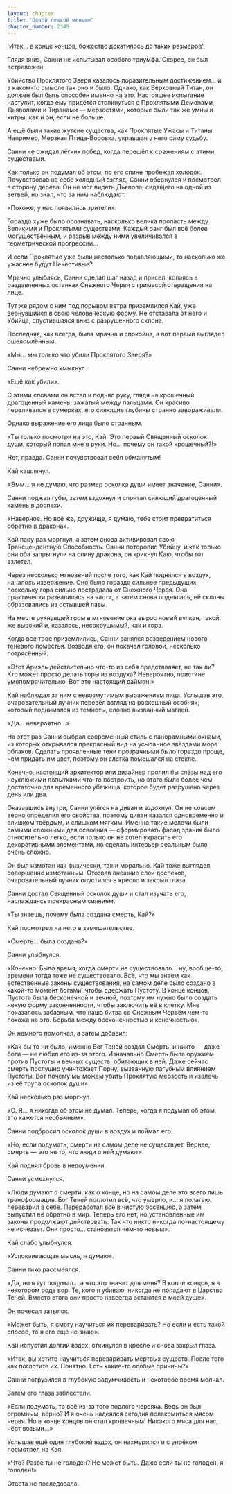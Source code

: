 ```yaml
---
layout: chapter
title: "Одной пешкой меньше"
chapter_number: 2349
---
```




'Итак... в конце концов, божество докатилось до таких размеров'.

Глядя вниз, Санни не испытывал особого триумфа. Скорее, он был встревожен.

Убийство Проклятого Зверя казалось поразительным достижением... и в каком-то смысле так оно и было. Однако, как Верховный Титан, он должен был быть способен именно на это. Настоящее испытание наступит, когда ему придётся столкнуться с Проклятыми Демонами, Дьяволами и Тиранами — мерзостями, которые были так же умны и хитры, как и он, если не больше.

А ещё были такие жуткие существа, как Проклятые Ужасы и Титаны. Например, Мерзкая Птица-Воровка, укравшая у него саму судьбу.

Санни не ожидал лёгких побед, когда перешёл к сражениям с этими существами.

Как только он подумал об этом, по его спине пробежал холодок. Почувствовав на себе холодный взгляд, Санни обернулся и посмотрел в сторону дерева. Он не мог видеть Дьявола, сидящего на одной из ветвей, но знал, что за ним наблюдают.

«Похоже, у нас появились зрители».

Гораздо хуже было осознавать, насколько велика пропасть между Великими и Проклятыми существами. Каждый ранг был всё более могущественным, и разрыв между ними увеличивался в геометрической прогрессии...

И если Проклятые уже были настолько подавляющими, то насколько же ужаснее будут Нечестивые?

Мрачно улыбаясь, Санни сделал шаг назад и присел, копаясь в раздавленных останках Снежного Червя с гримасой отвращения на лице.

Тут же рядом с ним под порывом ветра приземлился Кай, уже вернувшийся в свою человеческую форму. Не отставала от него и Убийца, спустившаяся вниз с разрушенного склона.

Последняя, как всегда, была мрачна и спокойна, а вот первый выглядел ошеломлённым.

«Мы... мы только что убили Проклятого Зверя?»

Санни небрежно хмыкнул.

«Ещё как убили».

С этими словами он встал и поднял руку, глядя на крошечный драгоценный камень, зажатый между пальцами. Он красиво переливался в сумерках, его сияющие глубины странно завораживали.

Однако выражение его лица было странным.

«Ты только посмотри на это, Кай. Это первый Священный осколок души, который попал мне в руки. Но... почему он такой крошечный?!»

Нет, правда. Санни почувствовал себя обманутым!

Кай кашлянул.

«Эмм... я не думаю, что размер осколка души имеет значение, Санни».

Санни поджал губы, затем вздохнул и спрятал сияющий драгоценный камень в доспехи.

«Наверное. Но всё же, дружище, я думаю, тебе стоит превратиться обратно в дракона».

Кай пару раз моргнул, а затем снова активировал свою Трансцендентную Способность. Санни поторопил Убийцу, и как только они оба запрыгнули на спину дракона, он крикнул Каю, чтобы тот взлетел.

Через несколько мгновений после того, как Кай поднялся в воздух, началось извержение. Оно было гораздо сильнее предыдущих, поскольку гора сильно пострадала от Снежного Червя. Она практически развалилась на части, а затем снова поднялась, её склоны образовались из остывшей лавы.

На месте рухнувшей горы в мгновение ока вырос новый вулкан, такой же высокий и, казалось, несокрушимый, как и гора.

Когда все трое приземлились, Санни занялся возведением нового теневого поместья. Возводя его, он покачал головой, несколько потрясённый.

«Этот Ариэль действительно что-то из себя представляет, не так ли? Кто может просто делать горы из воздуха? Невероятно, поистине умопомрачительно. Вот это настоящий даймон!»

Кай наблюдал за ним с невозмутимым выражением лица. Услышав это, очаровательный лучник перевёл взгляд на роскошный особняк, который поднимался из темноты, словно вызванный магией.

«Да... невероятно...»

На этот раз Санни выбрал современный стиль с панорамными окнами, из которых открывался прекрасный вид на усыпанное звёздами море облаков. Сделать проявленные тени прозрачными было гораздо проще, чем придать им цвет, поэтому он слегка помешался на стекле.

Конечно, настоящий архитектор или дизайнер пролил бы слёзы над его неуклюжими попытками что-то построить, но этого было более чем достаточно для временного убежища, которое будет разрушено через день или два.

Оказавшись внутри, Санни улёгся на диван и вздохнул. Он не совсем верно определил его свойства, поэтому диван казался одновременно и слишком твёрдым, и слишком мягким. Именно такие мелочи были самыми сложными для освоения — сформировать фасад здания было относительно легко, если только он не хотел украсить его декоративными элементами, но сделать интерьер реальным было очень сложно.

Он был измотан как физически, так и морально. Кай тоже выглядел совершенно измотанным. Отозвав внешние слои доспехов, очаровательный лучник опустился в кресло и закрыл глаза.

Санни достал Священный осколок души и стал изучать его, наслаждаясь прекрасным сиянием.

«Ты знаешь, почему была создана смерть, Кай?»

Кай посмотрел на него в замешательстве.

«Смерть... была создана?»

Санни улыбнулся.

«Конечно. Было время, когда смерти не существовало... ну, вообще-то, времени тогда тоже не существовало. Всё, что мы знаем как естественные законы существования, на самом деле было создано в какой-то момент богами, чтобы сдержать Пустоту. В конце концов, Пустота была бесконечной и вечной, поэтому им нужно было создать некую форму законченности, чтобы заключить её в клетку. Мне показалось забавным, что наша битва со Снежным Червём чем-то похожа на это. Борьба между бесконечностью и конечностью».

Он немного помолчал, а затем добавил:

«Как бы то ни было, именно Бог Теней создал Смерть, и никто — даже боги — не любил его из-за этого. Изначально Смерть была оружием против Пустоты и вечных существ, обитающих в ней. Даже сейчас смерть послушно уничтожает Порчу, вызванную пагубным влиянием Пустоты. Вот почему мы можем убить Проклятую мерзость и извлечь из её трупа осколок души».

Кай несколько раз моргнул.

«О. Я... я никогда об этом не думал. Теперь, когда я подумал об этом, это кажется необычным».

Санни подбросил осколок души в воздух и поймал его.

«Но, если подумать, смерти на самом деле не существует. Вернее, смерть — это не то, что люди о ней думают».

Кай поднял бровь в недоумении.

Санни усмехнулся.

«Люди думают о смерти, как о конце, но на самом деле это всего лишь трансформация. Бог Теней поглотил всё, что умерло, и... я полагаю, переварил в себе. Переработал всё в чистую эссенцию, а затем выпустил её обратно в мир. Теперь его нет, но установленные им законы продолжают действовать. Так что никто никогда по-настоящему не исчезает. Они просто... становятся чем-то новым».

Кай слабо улыбнулся.

«Успокаивающая мысль, я думаю».

Санни тихо рассмеялся.

«Да, но я тут подумал... а что это значит для меня? В конце концов, я в некотором роде вор. Те, кого я убиваю, никогда не попадают в Царство Теней. Вместо этого они просто навсегда остаются в моей душе».

Он почесал затылок.

«Может быть, я смогу научиться их переваривать? Но если и есть такой способ, то я его ещё не знаю».

Кай испустил долгий вздох, откинулся в кресле и снова закрыл глаза.

«Итак, вы хотите научиться переваривать мёртвых существ. После того как поглотите их. Понятно. Есть какие-то особые причины?»

Санни погрузился в глубокую задумчивость и некоторое время молчал.

Затем его глаза заблестели.

«Если подумать, то всё из-за того подлого червяка. Ведь он был огромным, верно? И я очень надеялся сегодня полакомиться мясом червя. Но в конце концов он стал крошечным! Никакого мяса для нас, чёрт возьми...»

Услышав ещё один глубокий вздох, он нахмурился и с упрёком посмотрел на Кая.

«Что? Разве ты не голоден? Не может быть. Даже если ты не голоден, я голоден!»

Ответа не последовало.

